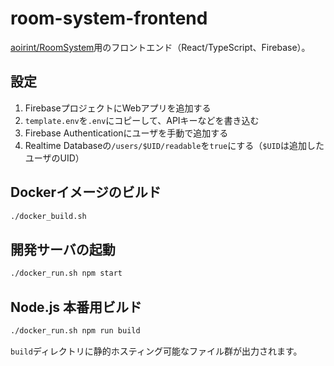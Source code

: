 # room-system-frontend
[aoirint/RoomSystem](https://github.com/aoirint/RoomSystem)用のフロントエンド（React/TypeScript、Firebase）。

## 設定
1. FirebaseプロジェクトにWebアプリを追加する
2. `template.env`を`.env`にコピーして、APIキーなどを書き込む
3. Firebase Authenticationにユーザを手動で追加する
4. Realtime Databaseの`/users/$UID/readable`を`true`にする（`$UID`は追加したユーザのUID）

## Dockerイメージのビルド
```bash
./docker_build.sh
```

## 開発サーバの起動
```bash
./docker_run.sh npm start
```

## Node.js 本番用ビルド
```bash
./docker_run.sh npm run build
```

`build`ディレクトリに静的ホスティング可能なファイル群が出力されます。
